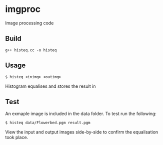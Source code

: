 imgproc
=======

Image processing code

## Build
```
g++ histeq.cc -o histeq
```

## Usage
```
$ histeq <inimg> <outimg>
```
Histogram equalises <inimg> and stores the result in <outimg>

## Test
An exmaple image is included in the data folder. To test run the following:
```
$ histeq data/Flowerbed.pgm result.pgm
```

View the input and output images side-by-side to confirm the equalisation took place.

